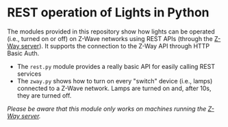 # REST operation of Lights in Python #

The modules provided in this repository show how lights can be operated (i.e., turned on or off) on Z-Wave networks using REST APIs (through the [Z-Way server](http://razberry.z-wave.me)). It supports the connection to the Z-Way API through HTTP Basic Auth.

* The `rest.py` module provides a really basic API for easily calling REST services
* The `zway.py` shows how to turn on every "switch" device (i.e., lamps) connected to a Z-Wave network. Lamps are turned on and, after 10s, they are turned off.

_Please be aware that this module only works on machines running the [Z-Way server](http://razberry.z-wave.me)._
